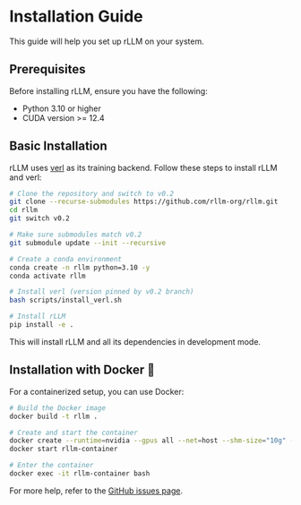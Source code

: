 # Installation Guide

This guide will help you set up rLLM on your system.

## Prerequisites

Before installing rLLM, ensure you have the following:

- Python 3.10 or higher
- CUDA version >= 12.4

## Basic Installation

rLLM uses [verl](https://github.com/volcengine/verl) as its training backend. Follow these steps to install rLLM and verl:

```bash
# Clone the repository and switch to v0.2
git clone --recurse-submodules https://github.com/rllm-org/rllm.git
cd rllm
git switch v0.2

# Make sure submodules match v0.2
git submodule update --init --recursive

# Create a conda environment
conda create -n rllm python=3.10 -y
conda activate rllm

# Install verl (version pinned by v0.2 branch)
bash scripts/install_verl.sh

# Install rLLM
pip install -e .
```

This will install rLLM and all its dependencies in development mode.

## Installation with Docker 🐳

For a containerized setup, you can use Docker:

```bash
# Build the Docker image
docker build -t rllm .

# Create and start the container
docker create --runtime=nvidia --gpus all --net=host --shm-size="10g" --cap-add=SYS_ADMIN -v .:/workspace/rllm -v /tmp:/tmp --name rllm-container rllm sleep infinity
docker start rllm-container

# Enter the container
docker exec -it rllm-container bash
```

For more help, refer to the [GitHub issues page](https://github.com/rllm-org/rllm/issues). 